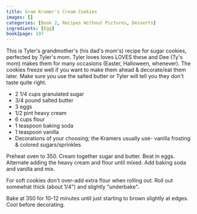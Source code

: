 ```yaml
---
title: Gram Kramer's Cream Cookies
images: []
categories: [Book 2, Recipes Without Pictures, Desserts]
ingredients: [Egg]
book2page: 197
---
```


This is Tyler's grandmother's (his dad's mom's) recipe for sugar cookies, perfected by Tyler's mom. Tyler loves loves LOVES these and Dee (Ty's mom) makes them for many occasions (Easter, Halloween, whenever). The cookies freeze well if you want to make them ahead & decorate/eat them later. Make sure you use the salted butter or Tyler will tell you they don't taste quite right. 

- 2 1/4 cups granulated sugar
- 3/4 pound salted butter
- 3 eggs
- 1/2 pint heavy cream
- 6 cups flour
- 1 teaspoon baking soda
- 1 teaspoon vanilla
- Decorations of your choosing; the Kramers usually use- vanilla frosting & colored sugars/sprinkles

Preheat oven to 350. Cream together sugar and butter. Beat in eggs. Alternate adding the heavy cream and flour until mixed. Add baking soda and vanilla and mix. 

For soft cookies don't over-add extra flour when rolling out. Roll out somewhat thick (about 1/4") and slightly "underbake". 

Bake at 350 for 10-12 minutes until just starting to brown slightly at edges. Cool before decorating.